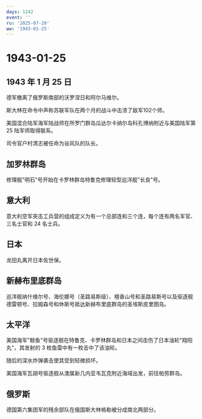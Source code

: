 ```yaml
---
days: 1242
event: ''
ru: '2025-07-20'
ww: '1943-01-25'
---
```


# 1943-01-25

## 1943 年 1 月 25 日

德军撤离了俄罗斯南部的沃罗涅日和阿尔马维尔。

斯大林在命令中声称苏联军队在两个月的战斗中击溃了敌军102个师。

美国混合陆军海军陆战师在所罗门群岛瓜达尔卡纳尔岛科孔博纳附近与美国陆军第
25 陆军师取得联系。

司令官户村清志被任命为谷风队的队长。

## 加罗林群岛

修理舰"明石"号开始在卡罗林群岛特鲁克修理轻型巡洋舰"长良"号。

## 意大利

意大利空军突击工兵营的组成定义为有一个总部连和三个连，每个连有两名军官、三名士官和
24 名士兵。

## 日本

龙田丸离开日本佐世保。

## 新赫布里底群岛

巡洋舰纳什维尔号、海伦娜号（圣路易斯级）、檀香山号和圣路易斯号以及驱逐舰德雷顿号、拉姆森号和休斯号抵达新赫布里底群岛的圣埃斯皮里图岛。

## 太平洋

美国海军"鲸鱼"号驱逐舰在特鲁克、卡罗林群岛和日本之间击伤了日本油轮"翔阳丸"，其发射的
3 枚鱼雷中有一枚击中了该油轮。

随后的深水炸弹袭击使其受到轻微损坏。

美国海军瓦胡号驱逐舰从澳属新几内亚韦瓦克附近海域出发，前往帕劳群岛。

## 俄罗斯

德国第六集团军的残余部队在俄国斯大林格勒被分成南北两部分。